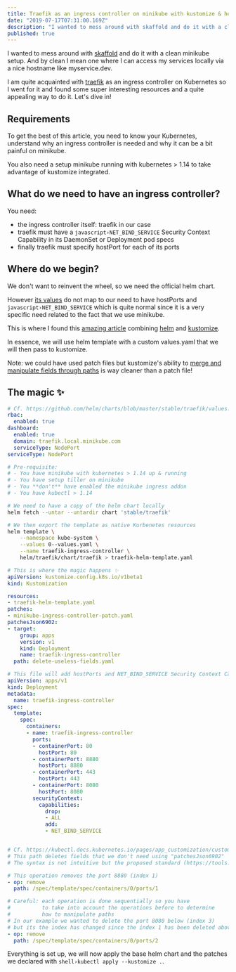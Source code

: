 ```yaml
---
title: Traefik as an ingress controller on minikube with kustomize & helm
date: "2019-07-17T07:31:00.169Z"
description: "I wanted to mess around with skaffold and do it with a clean minikube setup. And by clean I mean one where I can access my services locally via a nice hostname like myservice.dev. I am quite…"
published: true
---
```


I wanted to mess around with [skaffold](https://skaffold.dev/) and do it with a clean minikube setup. And by clean I mean one where I can access my services locally via a nice hostname like myservice.dev.

I am quite acquainted with [traefik](https://containo.us/traefik/) as an ingress controller on Kubernetes so I went for it and found some super interesting resources and a quite appealing way to do it. Let's dive in!

## Requirements

To get the best of this article, you need to know your Kubernetes, understand why an ingress controller is needed and why it can be a bit painful on minikube.

You also need a setup minikube running with kubernetes > 1.14 to take advantage of kustomize integrated.

## What do we need to have an ingress controller?

You need:

- the ingress controller itself: traefik in our case
- traefik must have a `javascript›NET_BIND_SERVICE` Security Context Capability in its DaemonSet or Deployment pod specs
- finally traefik must specify hostPort for each of its ports

## Where do we begin?

We don't want to reinvent the wheel, so we need the official helm chart.

However [its values](https://github.com/helm/charts/blob/master/stable/traefik/values.yaml) do not map to our need to have hostPorts and `javascript›NET_BIND_SERVICE` which is quite normal since it is a very specific need related to the fact that we use minikube.

This is where I found this [amazing article](https://testingclouds.wordpress.com/2018/07/20/844/) combining [helm](https://helm.sh/) and [kustomize](https://kustomize.io/).

In essence, we will use helm template with a custom values.yaml that we will then pass to kustomize.

Note: we could have used patch files but kustomize's ability to [merge and manipulate fields through paths](https://kubectl.docs.kubernetes.io/pages/app_customization/customizing_arbitrary_fields.html) is way cleaner than a patch file!

## The magic ✨

```yaml:title=values.yaml {numberLines: true}
# Cf. https://github.com/helm/charts/blob/master/stable/traefik/values.yaml
rbac:
  enabled: true
dashboard:
  enabled: true
  domain: traefik.local.minikube.com
  serviceType: NodePort
serviceType: NodePort
```

```shell:title=helm-template-to-native-k8s-resource.sh {numberLines: true}
# Pre-requisite:
# - You have minikube with kubernetes > 1.14 up & running
# - You have setup tiller on minikube
# - You **don't** have enabled the minikube ingress addon
# - You have kubectl > 1.14

# We need to have a copy of the helm chart locally
helm fetch --untar --untardir chart 'stable/traefik'

# We then export the template as native Kurbenetes resources
helm template \
    --namespace kube-system \
    --values 0--values.yaml \
    --name traefik-ingress-controller \
    helm/traefik/chart/traefik > traefik-helm-template.yaml
```

```yaml:title=kustomization.yaml {numberLines: true}
# This is where the magic happens ✨
apiVersion: kustomize.config.k8s.io/v1beta1
kind: Kustomization

resources:
- traefik-helm-template.yaml
patches:
- minikube-ingress-controller-patch.yaml
patchesJson6902:
- target:
    group: apps
    version: v1
    kind: Deployment
    name: traefik-ingress-controller
  path: delete-useless-fields.yaml
```

```yaml:title=minikube-ingress-controller-patch.yaml {numberLines: true}
# This file will add hostPorts and NET_BIND_SERVICE Security Context Capability
apiVersion: apps/v1
kind: Deployment
metadata:
  name: traefik-ingress-controller
spec:
  template:
    spec:
      containers:
      - name: traefik-ingress-controller
        ports:
        - containerPort: 80
          hostPort: 80
        - containerPort: 8880
          hostPort: 8880
        - containerPort: 443
          hostPort: 443
        - containerPort: 8080
          hostPort: 8080
        securityContext:
          capabilities:
            drop:
            - ALL
            add:
            - NET_BIND_SERVICE
```

```yaml:title=delete-useless-fields.yaml {numberLines: true}

# Cf. https://kubectl.docs.kubernetes.io/pages/app_customization/customizing_arbitrary_fields.html
# This path deletes fields that we don't need using "patchesJson6902"
# The syntax is not intuitive but the proposed standard (https://tools.ietf.org/html/rfc6902) is enough to get things done

# This operation removes the port 8880 (index 1)
- op: remove
  path: /spec/template/spec/containers/0/ports/1

# Careful: each operation is done sequentially so you have
#          to take into account the operations before to determine
#          how to manipulate paths
# In our example we wanted to delete the port 8080 below (index 3)
# but its the index has changed since the index 1 has been deleted above
- op: remove
  path: /spec/template/spec/containers/0/ports/2
```

Everything is set up, we will now apply the base helm chart and the patches we declared with `shell›kubectl apply --kustomize .`.
